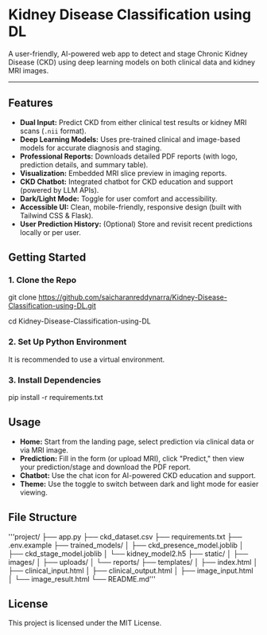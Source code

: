 # Kidney Disease Classification using DL

A user-friendly, AI-powered web app to detect and stage Chronic Kidney Disease (CKD) using deep learning models on both clinical data and kidney MRI images.

---

## Features

- **Dual Input:** Predict CKD from either clinical test results or kidney MRI scans (`.nii` format).
- **Deep Learning Models:** Uses pre-trained clinical and image-based models for accurate diagnosis and staging.
- **Professional Reports:** Downloads detailed PDF reports (with logo, prediction details, and summary table).
- **Visualization:** Embedded MRI slice preview in imaging reports.
- **CKD Chatbot:** Integrated chatbot for CKD education and support (powered by LLM APIs).
- **Dark/Light Mode:** Toggle for user comfort and accessibility.
- **Accessible UI:** Clean, mobile-friendly, responsive design (built with Tailwind CSS & Flask).
- **User Prediction History:** (Optional) Store and revisit recent predictions locally or per user.


## Getting Started

### 1. **Clone the Repo**
 git clone https://github.com/saicharanreddynarra/Kidney-Disease-Classification-using-DL.git
 
 
 cd Kidney-Disease-Classification-using-DL


### 2. **Set Up Python Environment**

It is recommended to use a virtual environment.


### 3. **Install Dependencies**

pip install -r requirements.txt

## Usage

- **Home:** Start from the landing page, select prediction via clinical data or via MRI image.
- **Prediction:** Fill in the form (or upload MRI), click "Predict," then view your prediction/stage and download the PDF report.
- **Chatbot:** Use the chat icon for AI-powered CKD education and support.
- **Theme:** Use the toggle to switch between dark and light mode for easier viewing.

## File Structure

'''project/
├── app.py
├── ckd_dataset.csv
├── requirements.txt
├── .env.example
├── trained_models/
│   ├── ckd_presence_model.joblib
│   ├── ckd_stage_model.joblib
│   └── kidney_model2.h5
├── static/
│   ├── images/
│   ├── uploads/
│   └── reports/
├── templates/
│   ├── index.html
│   ├── clinical_input.html
│   ├── clinical_output.html
│   ├── image_input.html
│   └── image_result.html
└── README.md'''




## License

This project is licensed under the MIT License.
